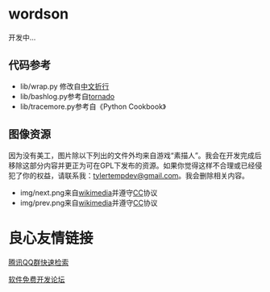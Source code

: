 # wordson
开发中...

## 代码参考 ##

* lib/wrap.py 修改自[中文折行](http://code.activestate.com/recipes/358117-unicode-word-wrap-function/)
* lib/bashlog.py参考自[tornado](http://www.tornadoweb.org)
* lib/tracemore.py参考自《Python Cookbook》

## 图像资源 ##

因为没有美工，图片除以下列出的文件外均来自游戏“素描人”。我会在开发完成后移除这部分内容并更正为可在GPL下发布的资源。如果你觉得这样不合理或已经侵犯了你的权益，请联系我：[tylertempdev@gmail.com](mailto:tylertempdev@gmail.com)。我会删除相关内容。

* img/next.png来自[wikimedia](http://commons.wikimedia.org/wiki/File:Minimal-next-icon.png)并遵守[CC](http://commons.wikimedia.org/wiki/File:Minimal-next-icon.png)协议
* img/prev.png来自[wikimedia](http://commons.wikimedia.org/wiki/File:Minimal-prev-icon.png)并遵守[CC](http://commons.wikimedia.org/wiki/File:Minimal-next-icon.png)协议


 # 良心友情链接

[腾讯QQ群快速检索](http://u.720life.cn/s/8cf73f7c)

[软件免费开发论坛](http://u.720life.cn/s/bbb01dc0)